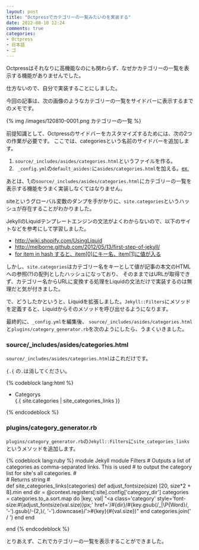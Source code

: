 ```yaml
---
layout: post
title: "Octpressでカテゴリーの一覧みたいのを実装する"
date: 2012-08-10 12:24
comments: true
categories: 
- Octpress
- 日本語
- ゴ
---
```


Octpressはそれなりに高機能なのにも関わらず、なぜかカテゴリーの一覧を表示する機能がありませんでした。

仕方ないので、自分で実装することにしました。

今回の記事は、次の画像のようなカテゴリーの一覧をサイドバーに表示するまでのメモです。

{% img /images/120810-0001.png カテゴリーの一覧 %}

前提知識として、Octpressのサイドバーをカスタマイズするためには、次の2つの作業が必要です。
ここでは、categoriesという名前のサイドバーを追加します。

1. `source/_includes/asides/categories.html`というファイルを作る。
2. ` _config.yml`の`default_asides:`に`asides/categories.html`を加える。[ex.](https://github.com/gam0022/gam0022.net/commit/8cdfa189385461b1c5beef6e8956e721c113514f#diff-0)

あとは、1,の`source/_includes/asides/categories.html`にカテゴリーの一覧を表示する機能をうまく実装しなくてはなりません。

siteというグローバル変数のダンプを手がかりに、`site.categories`というハッシュが存在することがわかりました。

JekyllのLiquidテンプレートエンジンの文法がよくわからないので、以下のサイトなどを参考にして学習しました。

* http://wiki.shopify.com/UsingLiquid
* http://melborne.github.com/2012/05/13/first-step-of-jekyll/
* [for item in hash すると、item[0]にキー名、item[1]に値が入る](http://stackoverflow.com/questions/8206869/iterate-over-hashes-in-liquid-templates)

しかし、`site.categories`はカテゴリー名をキーとして値が記事の本文のHTMLへの参照(?)の配列としたハッシュになっており、
そのままではURLが取得できず、カテゴリー名からURLに変換する処理をLiquidの文法だけで実装するのは無理だと気が付きました。

で、どうしたかというと、Liquidを拡張しました。`Jekyll::Filters`にメソッドを定義すると、Liquidからそのメソッドを呼び出せるようになります。

最終的に、`_config.yml`を編集後、
`source/_includes/asides/categories.html`と`plugins/category_generator.rb`を次のようにしたら、うまくいきました。

### source/_includes/asides/categories.html

`source/_includes/asides/categories.html`はこれだけです。

`{.{` の`.`は消してください。

{% codeblock lang:html %}
<section class="well">
  <ul id="categorys" class="nav nav-list">
    <li class="nav-header">Categorys</li>
    {.{ site.categories | site_categories_links }}
  </ul>
</section>
{% endcodeblock %}

### plugins/category_generator.rb

`plugins/category_generator.rb`の`Jekyll::Filters`に`site_categories_links`というメソッドを追加します。

{% codeblock lang:ruby %}
module Jekyll
  module Filters
    # Outputs a list of categories as comma-separated <a> links. This is used
    # to output the category list for site's all categories.
    #   
    # Returns string
    #   
    def site_categories_links(categories)
      def adjust_fontsize(size)
        [20, size*2 + 8].min
      end 
      dir = @context.registers[:site].config['category_dir']
      categories = categories.to_a.sort.map do |key, val|
        "<a class='category' style='font-size:#{adjust_fontsize(val.size)}px;' href='/#{dir}/#{key.gsub(/_|\P{Word}/, '-').gsub(/-{2,}/, '-').downcase}/'>#{key}(#{val.size})</a>"
      end 
      categories.join(' / ')
    end 
  end 

end
{% endcodeblock %}

とりあえず、これでカテゴリーの一覧を表示することができました。
